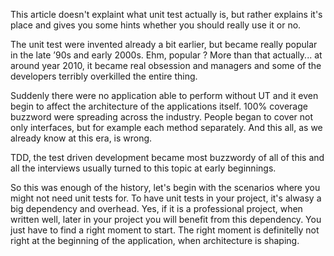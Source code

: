 This article doesn't explaint what unit test actually is, but rather explains it's place and gives you some hints whether you should really use it or no.

The unit test were invented already a bit earlier, but became really popular in the late ’90s and early 2000s.
Ehm, popular ? More than that actually... at around year 2010, it became real obsession and managers and some of the developers terribly overkilled the entire thing.

Suddenly there were no application able to perform without UT and it even begin to affect the architecture of the applications itself. 100% coverage buzzword were spreading across the industry. People began to cover not only interfaces, but for example each method separately. And this all, as we already know at this era, is wrong.

TDD, the test driven development became most buzzwordy of all of this and all the interviews usually turned to this topic at early beginnings.

So this was enough of the history, let's begin with the scenarios where you might not need unit tests for.
To have unit tests in your project, it's alwasy a big dependency and overhead. Yes, if it is a professional project,  when written well, later in your project you will benefit from this dependency. You just have to find a right moment to start. 
The right moment is definitelly not right at the beginning of the application, when architecture is shaping.
<!--stackedit_data:
eyJoaXN0b3J5IjpbLTU1NDA1Mjg5Miw5NzA4MTg0NjgsMjA0OD
I0OTQwMCwxNjk3ODAxMjA3LC0xMTkxNjUyNTQ0LDc1OTYyNjgy
NCwtMTM1NTg2MjQ5MSwtMTg1ODI2ODk4NiwtMjM0NTU1MjA2LC
03MjUxMjEwNSw0OTc4MTg4MTAsLTIwODg3NDY2MTJdfQ==
-->